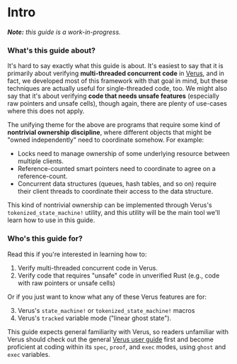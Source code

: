 # Intro

_**Note:** this guide is a work-in-progress._

### What's this guide about?

It's hard to say exactly what this guide is about.
It's easiest to say that it is primarily about
verifying **multi-threaded concurrent code** in [Verus](https://github.com/verus-lang/verus),
and in fact, we developed most of this framework with that goal in mind,
but these techniques are actually useful for single-threaded code, too.
We might also say that it's about verifying **code that needs unsafe features**
(especially raw pointers and unsafe cells), though again, there are plenty of use-cases
where this does not apply.

The unifying theme for the above are programs that require some kind of **nontrivial
ownership discipline**, where different objects that might be "owned independently"
need to coordinate somehow.
For example:

 * Locks need to manage ownership of some underlying resource between multiple clients.
 * Reference-counted smart pointers need to coordinate to agree on a reference-count.
 * Concurrent data structures (queues, hash tables, and so on) require their
    client threads to coordinate their access to the data structure.

This kind of nontrivial ownership can be implemented through Verus's
`tokenized_state_machine!` utility, and this utility will be the main
tool we'll learn how to use in this guide.

### Who's this guide for?

Read this if you're interested in learning how to:

 1. Verify multi-threaded concurrent code in Verus.
 2. Verify code that requires "unsafe" code in unverified Rust
    (e.g., code with raw pointers or unsafe cells)

Or if you just want to know what any of these Verus features are for:

 3. Verus's `state_machine!` or `tokenized_state_machine!` macros
 4. Verus's `tracked` variable mode ("linear ghost state").

This guide expects general familiarity with Verus, so readers unfamiliar with Verus
should check out the general [Verus user guide](https://verus-lang.github.io/verus/guide/)
first and become proficient at coding within its `spec`, `proof`, and `exec` modes,
using `ghost` and `exec` variables.
